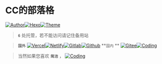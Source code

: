 # CC的部落格

<a href="https://ccknbc.github.io"><img alt="Author" src="https://img.shields.io/badge/Author-CCKNBC-blur"/></a><a href="https://hexo.io"><img alt="Hexo" src="https://img.shields.io/badge/HEXO-5.1.0-0e83c"/></a><a href="https://github.com/jerryc127/hexo-theme-butterfly"><img alt="Theme" src="https://img.shields.io/badge/Theme-Butterfly 3.1.0 RC1-0e83c"/></a>

> **`6`** 处托管，若不能访问请记住备用站

> **`国外`**  <a href="https://ccknbc.now.sh/"><img alt="Vercel" src="https://img.shields.io/badge/Host-Vercle-0e83c"/></a><a href="https://ccknbc.netlify.app/"><img alt="Netlify" src="https://img.shields.io/badge/Host-Netlify-0e83c"/></a><a href="https://ccknbc.gitlab.io/"><img alt="Gitlab" src="https://img.shields.io/badge/Host-Gitee-0e83c"/></a><a href="https://ccknbc.github.io/"><img alt="Github" src="https://img.shields.io/badge/Host-Gitee-0e83c"/></a> 
> **`国内` ** <a href="https://ccknbc.gitee.io/"><img alt="Gitee" src="https://img.shields.io/badge/Host-Gitee(推荐)-0e83c"/></a><a href="https://y0znz6.coding-pages.com/"><img alt="Coding" src="https://img.shields.io/badge/Host-Coding-0e83c"/></a>

> 当然如果您喜欢 **`简洁`** ， <a href="https://8dx09s.coding-pages.com"><img alt="Coding" src="https://img.shields.io/badge/点击前往-简约站-0e83c"/></a>







